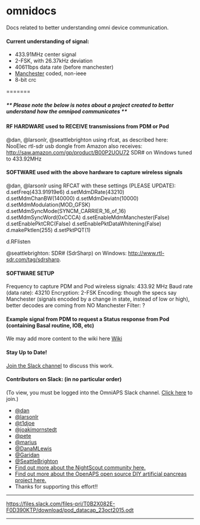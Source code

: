 # omnidocs
Docs related to better understanding omni device communication.


#### Current understanding of signal:

* 433.91MHz center signal
* 2-FSK, with 26.37kHz deviation
* 40611bps data rate (before manchester)
* [Manchester](https://en.wikipedia.org/wiki/Manchester_code) coded, non-ieee
* 8-bit crc

=======
##### ** Please note the below is notes about a project created to better understand how the omnipod communicates **

#### RF HARDWARE used to RECEIVE transmissions from PDM or Pod
@dan, @larsonlr, @seattlebrighton using rfcat, as described here:  
NooElec rtl-sdr usb dongle from Amazon also receives: http://saw.amazon.com/gp/product/B00P2UOU72
  SDR# on Windows tuned to 433.92MHz

#### SOFTWARE used with the above hardware to capture wireless signals 
@dan, @larsonlr using RFCAT with these settings (PLEASE UPDATE):
d.setFreq(433.91919e6)
d.setMdmDRate(43210)
d.setMdmChanBW(140000) 
d.setMdmDeviatn(10000)
d.setMdmModulation(MOD_GFSK)
d.setMdmSyncMode(SYNCM_CARRIER_16_of_16) 
d.setMdmSyncWord(0xCCCA)
d.setEnableMdmManchester(False)
d.setEnablePktCRC(False)
d.setEnablePktDataWhitening(False)
d.makePktlen(255)
d.setPktPQT(1)

d.RFlisten

@seattlebrighton: SDR# (SdrSharp) on Windows: http://www.rtl-sdr.com/tag/sdrsharp.
  
#### SOFTWARE SETUP
Frequency to capture PDM and Pod wireless signals: 433.92 MHz
Baud rate (data rate): 43210 
Encryption: 2-FSK
Encoding: though the specs say Manchester (signals encoded by a change in state, instead of low or high), better decodes are coming from NO Manchester
Filter: ?

#### Example signal from PDM to request a Status response from Pod (containing Basal routine, IOB, etc)

We may add more content to the wiki here [Wiki](https://github.com/openaps/omnidocs/wiki)

#### Stay Up to Date!
[Join the Slack channel](https://omniapsslack.azurewebsites.net/) to discuss this work.

#### Contributors on Slack: (in no particular order)
(To view, you must be logged into the OmniAPS Slack channel. [Click here](https://omniapsslack.azurewebsites.net/) to join.)
* [@dan](https://omniaps.slack.com/team/dan)
* [@larsonlr](https://omniaps.slack.com/team/larsonlr)
* [@t1djoe](https://omniaps.slack.com/team/t1djoe)
* [@joakimornstedt](https://omniaps.slack.com/team/joakimornstedt)
* [@pete](https://omniaps.slack.com/team/pete)
* [@marius](https://omniaps.slack.com/team/marius) 
* [@DanaMLewis](https://omniaps.slack.com/team/danamlewis)
* [@Garidan](https://omniaps.slack.com/team/garidan)
* [@SeattleBrighton](https://omniaps.slack.com/team/seattlebrighton)
* [Find out more about the NightScout community here.](https://github.com/nightscout)
* [Find out more about the OpenAPS open source DIY artificial pancreas project here.](https://openaps.org)
* Thanks for supporting this effort!!

***
https://files.slack.com/files-pri/T0B2X082E-F0D390KTP/download/pod_datacap_23oct2015.odt
***
